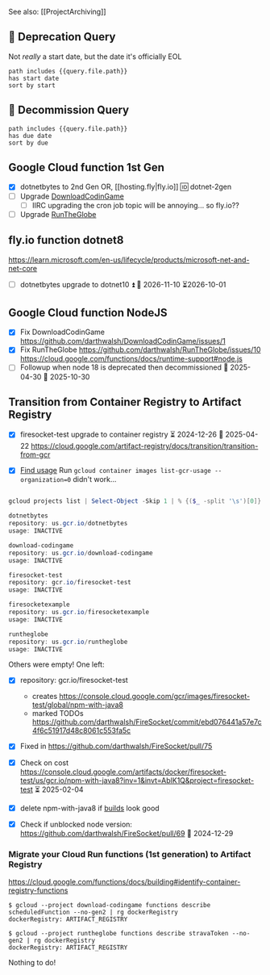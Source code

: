 See also: [[ProjectArchiving]]
## 🛫 Deprecation Query
Not *really* a start date, but the date it's officially EOL
```tasks
path includes {{query.file.path}}
has start date
sort by start
```

## 📅 Decommission Query
```tasks
path includes {{query.file.path}}
has due date
sort by due
```

## Google Cloud function 1st Gen
- [x] dotnetbytes to 2nd Gen OR, [[hosting.fly|fly.io]] 🆔 dotnet-2gen
- [ ] Upgrade [DownloadCodinGame](https://github.com/darthwalsh/DownloadCodinGame/blob/b11bcf8befb24c69872e16b82edd235189f854c4/feed/functions/index.js#L1)
	- [ ] IIRC upgrading the cron job topic will be annoying... so fly.io??
- [ ] Upgrade [RunTheGlobe](https://github.com/darthwalsh/RunTheGlobe/blob/e88a0a93157832a199485f06be7135d068a3e682/functions/index.js#L2)
## fly.io function dotnet8
https://learn.microsoft.com/en-us/lifecycle/products/microsoft-net-and-net-core
- [ ] dotnetbytes upgrade to dotnet10 ⏫  🛫 2026-11-10 ⏳2026-10-01
## Google Cloud function NodeJS
- [x] Fix DownloadCodinGame https://github.com/darthwalsh/DownloadCodinGame/issues/1
- [x] Fix RunTheGlobe https://github.com/darthwalsh/RunTheGlobe/issues/10
https://cloud.google.com/functions/docs/runtime-support#node.js
- [ ] Followup when node 18 is deprecated then decommissioned 🛫 2025-04-30  📅 2025-10-30

## Transition from Container Registry to Artifact Registry 
- [x] firesocket-test upgrade to container registry ⏳ 2024-12-26 📅 2025-04-22
https://cloud.google.com/artifact-registry/docs/transition/transition-from-gcr

- [x] [Find usage](https://cloud.google.com/artifact-registry/docs/transition/check-gcr-usage#organization) 
Run `gcloud container images list-gcr-usage --organization=0` didn't work...
```powershell

gcloud projects list | Select-Object -Skip 1 | % {($_ -split '\s')[0]} | % {$_; gcloud container images list-gcr-usage --project=$_}

dotnetbytes
repository: us.gcr.io/dotnetbytes
usage: INACTIVE

download-codingame
repository: us.gcr.io/download-codingame
usage: INACTIVE

firesocket-test
repository: gcr.io/firesocket-test
usage: INACTIVE

firesocketexample
repository: us.gcr.io/firesocketexample
usage: INACTIVE

runtheglobe
repository: us.gcr.io/runtheglobe
usage: INACTIVE
```
Others were empty! One left:
- [x] repository: gcr.io/firesocket-test
	- creates https://console.cloud.google.com/gcr/images/firesocket-test/global/npm-with-java8
	- marked TODOs https://github.com/darthwalsh/FireSocket/commit/ebd076441a57e7c4f6c51917d48c8061c553fa5c
- [x] Fixed in https://github.com/darthwalsh/FireSocket/pull/75 
- [x] Check on cost https://console.cloud.google.com/artifacts/docker/firesocket-test/us/gcr.io/npm-with-java8?inv=1&invt=AblK1Q&project=firesocket-test ⏳ 2025-02-04
- [x] delete npm-with-java8 if [builds](https://console.cloud.google.com/cloud-build/builds?project=firesocket-test&invt=AblLDQ&inv=1) look good
- [x] Check if unblocked node version: https://github.com/darthwalsh/FireSocket/pull/69 🛫 2024-12-29


### Migrate your Cloud Run functions (1st generation) to Artifact Registry 
https://cloud.google.com/functions/docs/building#identify-container-registry-functions

```
$ gcloud --project download-codingame functions describe scheduledFunction --no-gen2 | rg dockerRegistry
dockerRegistry: ARTIFACT_REGISTRY

$ gcloud --project runtheglobe functions describe stravaToken --no-gen2 | rg dockerRegistry
dockerRegistry: ARTIFACT_REGISTRY
```
Nothing to do!

